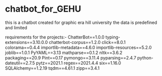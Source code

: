 # chatbot_for_GEHU
this is a chatbot created for graphic era hill university
the data is predefined and limited 

requirements for the projects:-
ChatterBot==1.0.0
typing-extensions==3.10.0.0
chatterbot-corpus==1.2.0
click==8.0.1
colorama==0.4.4
importlib-metadata==4.6.0
importlib-resources==5.2.0
joblib==1.0.1
PyYAML==3.13
mathparse==0.1.2
nltk==3.6.2
packaging==20.9
Pint==0.17
pymongo==3.11.4
pyparsing==2.4.7
python-dateutil==2.7.5
pytz==2021.1
regex==2021.4.4
six==1.16.0
SQLAlchemy==1.2.19
tqdm==4.61.1
zipp==3.4.1

